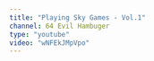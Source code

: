 ```yaml
---
title: "Playing Sky Games - Vol.1"
channel: 64 Evil Hambuger
type: "youtube"
video: "wNFEkJMpVpo"
---
```

